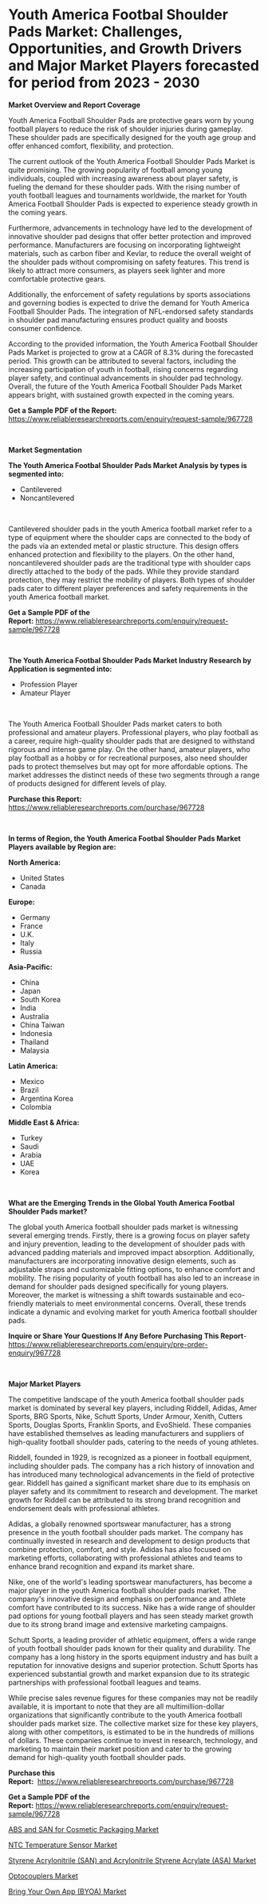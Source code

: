 <p><h1>Youth America Footbal Shoulder Pads Market: Challenges, Opportunities, and Growth Drivers and Major Market Players forecasted for period from 2023 - 2030</h1></p><p><strong>Market Overview and Report Coverage</strong></p>
<p><p>Youth America Football Shoulder Pads are protective gears worn by young football players to reduce the risk of shoulder injuries during gameplay. These shoulder pads are specifically designed for the youth age group and offer enhanced comfort, flexibility, and protection.</p><p>The current outlook of the Youth America Football Shoulder Pads Market is quite promising. The growing popularity of football among young individuals, coupled with increasing awareness about player safety, is fueling the demand for these shoulder pads. With the rising number of youth football leagues and tournaments worldwide, the market for Youth America Football Shoulder Pads is expected to experience steady growth in the coming years.</p><p>Furthermore, advancements in technology have led to the development of innovative shoulder pad designs that offer better protection and improved performance. Manufacturers are focusing on incorporating lightweight materials, such as carbon fiber and Kevlar, to reduce the overall weight of the shoulder pads without compromising on safety features. This trend is likely to attract more consumers, as players seek lighter and more comfortable protective gears.</p><p>Additionally, the enforcement of safety regulations by sports associations and governing bodies is expected to drive the demand for Youth America Football Shoulder Pads. The integration of NFL-endorsed safety standards in shoulder pad manufacturing ensures product quality and boosts consumer confidence.</p><p>According to the provided information, the Youth America Football Shoulder Pads Market is projected to grow at a CAGR of 8.3% during the forecasted period. This growth can be attributed to several factors, including the increasing participation of youth in football, rising concerns regarding player safety, and continual advancements in shoulder pad technology. Overall, the future of the Youth America Football Shoulder Pads Market appears bright, with sustained growth expected in the coming years.</p></p>
<p><strong>Get a Sample PDF of the Report:</strong> <a href="https://www.reliableresearchreports.com/enquiry/request-sample/967728">https://www.reliableresearchreports.com/enquiry/request-sample/967728</a></p>
<p>&nbsp;</p>
<p><strong>Market Segmentation</strong></p>
<p><strong>The Youth America Footbal Shoulder Pads Market Analysis by types is segmented into:</strong></p>
<p><ul><li>Cantilevered</li><li>Noncantilevered</li></ul></p>
<p>&nbsp;</p>
<p><p>Cantilevered shoulder pads in the youth America football market refer to a type of equipment where the shoulder caps are connected to the body of the pads via an extended metal or plastic structure. This design offers enhanced protection and flexibility to the players. On the other hand, noncantilevered shoulder pads are the traditional type with shoulder caps directly attached to the body of the pads. While they provide standard protection, they may restrict the mobility of players. Both types of shoulder pads cater to different player preferences and safety requirements in the youth America football market.</p></p>
<p><strong>Get a Sample PDF of the Report:</strong>&nbsp;<a href="https://www.reliableresearchreports.com/enquiry/request-sample/967728">https://www.reliableresearchreports.com/enquiry/request-sample/967728</a></p>
<p>&nbsp;</p>
<p><strong>The Youth America Footbal Shoulder Pads Market Industry Research by Application is segmented into:</strong></p>
<p><ul><li>Profession Player</li><li>Amateur Player</li></ul></p>
<p>&nbsp;</p>
<p><p>The Youth America Football Shoulder Pads market caters to both professional and amateur players. Professional players, who play football as a career, require high-quality shoulder pads that are designed to withstand rigorous and intense game play. On the other hand, amateur players, who play football as a hobby or for recreational purposes, also need shoulder pads to protect themselves but may opt for more affordable options. The market addresses the distinct needs of these two segments through a range of products designed for different levels of play.</p></p>
<p><strong>Purchase this Report:</strong>&nbsp; <a href="https://www.reliableresearchreports.com/purchase/967728">https://www.reliableresearchreports.com/purchase/967728</a></p>
<p>&nbsp;</p>
<p><strong>In terms of Region, the Youth America Footbal Shoulder Pads Market Players available by Region are:</strong></p>
<p>
    <p> <strong> North America: </strong>
        <ul>
            <li>United States</li>
            <li>Canada</li>
        </ul>
        </p> 
    <p> <strong> Europe: </strong>
        <ul>
            <li>Germany</li>
            <li>France</li>
            <li>U.K.</li>
            <li>Italy</li>
            <li>Russia</li>
        </ul>
        </p> 
    <p> <strong> Asia-Pacific: </strong>
        <ul>
            <li>China</li>
            <li>Japan</li>
            <li>South Korea</li>
            <li>India</li>
            <li>Australia</li>
            <li>China Taiwan</li>
            <li>Indonesia</li>
            <li>Thailand</li>
            <li>Malaysia</li>
        </ul>
        </p> 
    <p> <strong> Latin America: </strong>
        <ul>
            <li>Mexico</li>
            <li>Brazil</li>
            <li>Argentina Korea</li>
            <li>Colombia</li>
        </ul>
        </p> 
    <p> <strong> Middle East & Africa: </strong>
        <ul>
            <li>Turkey</li>
            <li>Saudi</li>
            <li>Arabia</li>
            <li>UAE</li>
            <li>Korea</li>
        </ul>
    </p>
    </p>
<p>&nbsp;</p>
<p><strong>What are the Emerging Trends in the Global Youth America Footbal Shoulder Pads market?</strong></p>
<p><p>The global youth America football shoulder pads market is witnessing several emerging trends. Firstly, there is a growing focus on player safety and injury prevention, leading to the development of shoulder pads with advanced padding materials and improved impact absorption. Additionally, manufacturers are incorporating innovative design elements, such as adjustable straps and customizable fitting options, to enhance comfort and mobility. The rising popularity of youth football has also led to an increase in demand for shoulder pads designed specifically for young players. Moreover, the market is witnessing a shift towards sustainable and eco-friendly materials to meet environmental concerns. Overall, these trends indicate a dynamic and evolving market for youth America football shoulder pads.</p></p>
<p><strong>Inquire or Share Your Questions If Any Before Purchasing This Report</strong>- <a href="https://www.reliableresearchreports.com/enquiry/pre-order-enquiry/967728">https://www.reliableresearchreports.com/enquiry/pre-order-enquiry/967728</a></p>
<p>&nbsp;</p>
<p><strong>Major Market Players</strong></p>
<p><p>The competitive landscape of the youth America football shoulder pads market is dominated by several key players, including Riddell, Adidas, Amer Sports, BRG Sports, Nike, Schutt Sports, Under Armour, Xenith, Cutters Sports, Douglas Sports, Franklin Sports, and EvoShield. These companies have established themselves as leading manufacturers and suppliers of high-quality football shoulder pads, catering to the needs of young athletes.</p><p>Riddell, founded in 1929, is recognized as a pioneer in football equipment, including shoulder pads. The company has a rich history of innovation and has introduced many technological advancements in the field of protective gear. Riddell has gained a significant market share due to its emphasis on player safety and its commitment to research and development. The market growth for Riddell can be attributed to its strong brand recognition and endorsement deals with professional athletes.</p><p>Adidas, a globally renowned sportswear manufacturer, has a strong presence in the youth football shoulder pads market. The company has continually invested in research and development to design products that combine protection, comfort, and style. Adidas has also focused on marketing efforts, collaborating with professional athletes and teams to enhance brand recognition and expand its market share.</p><p>Nike, one of the world's leading sportswear manufacturers, has become a major player in the youth America football shoulder pads market. The company's innovative design and emphasis on performance and athlete comfort have contributed to its success. Nike has a wide range of shoulder pad options for young football players and has seen steady market growth due to its strong brand image and extensive marketing campaigns.</p><p>Schutt Sports, a leading provider of athletic equipment, offers a wide range of youth football shoulder pads known for their quality and durability. The company has a long history in the sports equipment industry and has built a reputation for innovative designs and superior protection. Schutt Sports has experienced substantial growth and market expansion due to its strategic partnerships with professional football leagues and teams.</p><p>While precise sales revenue figures for these companies may not be readily available, it is important to note that they are all multimillion-dollar organizations that significantly contribute to the youth America football shoulder pads market size. The collective market size for these key players, along with other competitors, is estimated to be in the hundreds of millions of dollars. These companies continue to invest in research, technology, and marketing to maintain their market position and cater to the growing demand for high-quality youth football shoulder pads.</p></p>
<p><strong>Purchase this Report:</strong>&nbsp;&nbsp;<a href="https://www.reliableresearchreports.com/purchase/967728">https://www.reliableresearchreports.com/purchase/967728</a></p>
<p></p>
<p><strong>Get a Sample PDF of the Report:</strong>&nbsp;<a href="https://www.reliableresearchreports.com/enquiry/request-sample/967728">https://www.reliableresearchreports.com/enquiry/request-sample/967728</a></p>
<p><p><a href="https://medium.com/@prachi.reportprime/abs-and-san-for-cosmetic-packaging-market-trends-forecast-and-competitive-analysis-to-2030-58fd67d56820">ABS and SAN for Cosmetic Packaging Market</a></p><p><a href="https://www.linkedin.com/pulse/ntc-temperature-sensor-market-size-share-amp-trends-5zrxe/">NTC Temperature Sensor Market</a></p><p><a href="https://medium.com/@rahul.reportprime/styrene-acrylonitrile-san-and-acrylonitrile-styrene-acrylate-asa-market-insight-market-trends-bed59311dceb">Styrene Acrylonitrile (SAN) and Acrylonitrile Styrene Acrylate (ASA) Market</a></p><p><a href="https://www.linkedin.com/pulse/optocouplers-market-share-amp-new-trends-analysis-report-type-gfzke/">Optocouplers Market</a></p><p><a href="https://github.com/YashRP12/Market-Research-Report-List-1/blob/main/bring-your-own-app-byoa-market.md">Bring Your Own App (BYOA) Market</a></p></p>